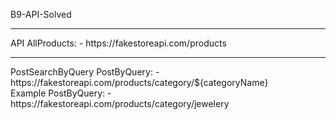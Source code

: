 B9-API-Solved <br>
<hr>
API
AllProducts: - https://fakestoreapi.com/products
<hr>
PostSearchByQuery
PostByQuery: - https://fakestoreapi.com/products/category/${categoryName}
<br>
Example
PostByQuery: - https://fakestoreapi.com/products/category/jewelery
